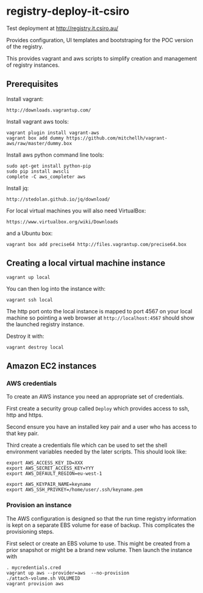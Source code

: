 registry-deploy-it-csiro
========================

Test deployment at http://registry.it.csiro.au/

Provides configuration, UI templates and bootstraping for the POC version of the registry. 

This provides vagrant and aws scripts to simplify creation and management of registry instances.

## Prerequisites 

Install vagrant:

    http://downloads.vagrantup.com/

Install vagrant aws tools:

    vagrant plugin install vagrant-aws
    vagrant box add dummy https://github.com/mitchellh/vagrant-aws/raw/master/dummy.box

Install aws python command line tools:

    sudo apt-get install python-pip
    sudo pip install awscli
    complete -C aws_completer aws

Install jq:

    http://stedolan.github.io/jq/download/

For local virtual machines you will also need VirtualBox:

    https://www.virtualbox.org/wiki/Downloads

and a Ubuntu box:

    vagrant box add precise64 http://files.vagrantup.com/precise64.box

## Creating a local virtual machine instance

    vagrant up local

You can then log into the instance with:

    vagrant ssh local

The http port onto the local instance is mapped to port 4567 on your local machine so pointing a web browser at `http://localhost:4567` should show the launched registry instance.

Destroy it with:

    vagrant destroy local

## Amazon EC2 instances

### AWS credentials

To create an AWS instance you need an appropriate set of credentials.

First create a security group called `Deploy` which provides access to ssh, http and https.

Second ensure you have an installed key pair and a user who has access to that key pair.

Third create a credentials file which can be used to set the shell environment variables needed by the later scripts. This should look like:

	export AWS_ACCESS_KEY_ID=XXX
	export AWS_SECRET_ACCESS_KEY=YYY
	export AWS_DEFAULT_REGION=eu-west-1

	export AWS_KEYPAIR_NAME=keyname
	export AWS_SSH_PRIVKEY=/home/user/.ssh/keyname.pem

### Provision an instance

The AWS configuration is designed so that the run time registry information is kept on a separate EBS volume for ease of backup. This complicates the provisioning steps. 

First select or create an EBS volume to use. This might be created from a prior snapshot or might be a brand new volume. Then launch the instance with

    . mycredentials.cred
    vagrant up aws --provider=aws  --no-provision
    ./attach-volume.sh VOLUMEID
    vagrant provision aws

